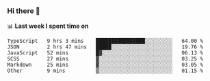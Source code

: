 ### Hi there 👋

<!--
**DBvc/DBvc** is a ✨ _special_ ✨ repository because its `README.md` (this file) appears on your GitHub profile.

Here are some ideas to get you started:

- 🔭 I’m currently working on ...
- 🌱 I’m currently learning ...
- 👯 I’m looking to collaborate on ...
- 🤔 I’m looking for help with ...
- 💬 Ask me about ...
- 📫 How to reach me: ...
- 😄 Pronouns: ...
- ⚡ Fun fact: ...
-->

📊 **Last week I spent time on**
<!--START_SECTION:waka-->

```text
TypeScript   9 hrs 3 mins    ████████████████░░░░░░░░░   64.00 %
JSON         2 hrs 47 mins   █████░░░░░░░░░░░░░░░░░░░░   19.76 %
JavaScript   52 mins         █▓░░░░░░░░░░░░░░░░░░░░░░░   06.13 %
SCSS         27 mins         ▓░░░░░░░░░░░░░░░░░░░░░░░░   03.25 %
Markdown     25 mins         ▓░░░░░░░░░░░░░░░░░░░░░░░░   03.05 %
Other        9 mins          ▒░░░░░░░░░░░░░░░░░░░░░░░░   01.15 %
```

<!--END_SECTION:waka-->
